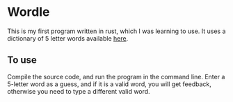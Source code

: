 # Wordle
This is my first program written in rust, which I was learning to use.
It uses a dictionary of 5 letter words available [here](https://github.com/cheaderthecoder/5-Letter-words).
## To use
Compile the source code, and run the program in the command line.
Enter a 5-letter word as a guess, and if it is a valid word, you will get feedback, otherwise you need to type a different valid word.
